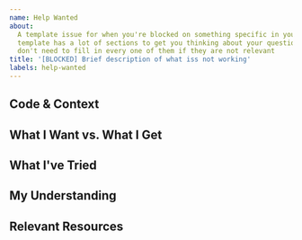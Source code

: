 ```yaml
---
name: Help Wanted
about: 
  A template issue for when you're blocked on something specific in your assignment.  This
  template has a lot of sections to get you thinking about your question, you
  don't need to fill in every one of them if they are not relevant
title: '[BLOCKED] Brief description of what iss not working'
labels: help-wanted
---
```


<!--
  Make your issue easy to find:

  - milestone: the current unit
  - labels: anything that will make this easier to filter
  - assign: anyone you would like help from
-->

## Code & Context
<!-- 
Include your code and error messages:
- a snippet in the MD of your issue or
- "https://github.com/yourname/project/blob/main/src/auth.js lines 45-67"
- "Gist: https://gist.github.com/yourname/abc123def456"
- Error: "TypeError: Cannot read property 'then' of undefined at line 23"
- "Working on Module 4 fetch exercise, trying to display API data"
-->

## What I Want vs. What I Get
<!-- 
Be specific about the gap:
- Expected: "Login form should redirect to dashboard on successful authentication"
- Actual: "Form submits but stays on login page, no error message"
- Expected: "Array of objects from API call"
- Actual: "Promise pending object in console"
-->

## What I've Tried
<!-- 
Include failed attempts - they help others understand your thinking:
- "Added .then() but got 'undefined is not a function'"
- "Tried async/await syntax, same error"
- "Console.log shows data exists before the map function"
- "Googled 'fetch API returns undefined' - tried solutions from Stack Overflow"
- "Compared to working example in Week 3 notes - looks identical"
-->

## My Understanding
<!-- 
Show your mental model:
- "I think fetch returns a promise, and I need to wait for it to resolve"
- "The event listener should fire when I click submit, but it's not"
- "This should create a new array with modified objects, but I get undefined"
- "I'm confused about why 'this' refers to the window instead of my object"
-->

## Relevant Resources
<!-- 
What you've referenced:
- "MDN fetch documentation: https://developer.mozilla.org/en-US/docs/Web/API/Fetch_API"
- "Week 4 lecture notes on promises"
- "Similar working example from our in-class demo (but different data structure)"
-->
